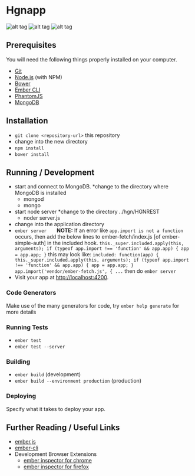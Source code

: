 # Hgnapp



![alt tag](http://s16.postimg.org/rl1gcls6d/Screen_Shot_2016_04_12_at_3_37_18_AM.png)
![alt tag](http://s23.postimg.org/b38xc18sb/Screen_Shot_2016_04_13_at_6_03_32_AM.png)
![alt tag](http://s24.postimg.org/o88ig4th1/Screen_Shot_2016_04_13_at_6_07_34_AM.png)


## Prerequisites

You will need the following things properly installed on your computer.

* [Git](http://git-scm.com/)
* [Node.js](http://nodejs.org/) (with NPM)
* [Bower](http://bower.io/)
* [Ember CLI](http://ember-cli.com/)
* [PhantomJS](http://phantomjs.org/)
* [MongoDB](https://www.mongodb.com/download-center#community)

## Installation

* `git clone <repository-url>` this repository
* change into the new directory
* `npm install`
* `bower install`

## Running / Development
* start and connect to MongoDB.
   *change to the directory where MongoDB is installed
    - mongod 
    - mongo
* start node server
   *change to the directory ../hgn/HGNREST
    - noder server.js
* change into the application directory
* `ember server`
       **NOTE:** If an error like `app.import is not a function` occurs,
       then add the below lines to ember-fetch/index.js [of ember-simple-auth] in the included hook.
          ```
          this._super.included.apply(this, arguments);
           if (typeof app.import !== 'function' && app.app) {
              app = app.app;
              }
           ```
       this may look like:
        ```
        included: function(app) {
            this._super.included.apply(this, arguments);
              if (typeof app.import !== 'function' && app.app) {
              app = app.app;
              }
             app.import('vendor/ember-fetch.js', {
             ...
          ```
        then do `ember server`
* Visit your app at [http://localhost:4200](http://localhost:4200).

### Code Generators

Make use of the many generators for code, try `ember help generate` for more details

### Running Tests

* `ember test`
* `ember test --server`

### Building

* `ember build` (development)
* `ember build --environment production` (production)

### Deploying

Specify what it takes to deploy your app.

## Further Reading / Useful Links

* [ember.js](http://emberjs.com/)
* [ember-cli](http://ember-cli.com/)
* Development Browser Extensions
  * [ember inspector for chrome](https://chrome.google.com/webstore/detail/ember-inspector/bmdblncegkenkacieihfhpjfppoconhi)
  * [ember inspector for firefox](https://addons.mozilla.org/en-US/firefox/addon/ember-inspector/)

